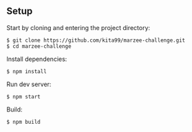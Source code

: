 ## Setup

Start by cloning and entering the project directory:

```
$ git clone https://github.com/kita99/marzee-challenge.git
$ cd marzee-challenge
```

Install dependencies:

`$ npm install`

Run dev server:

`$ npm start`

Build:

`$ npm build`
